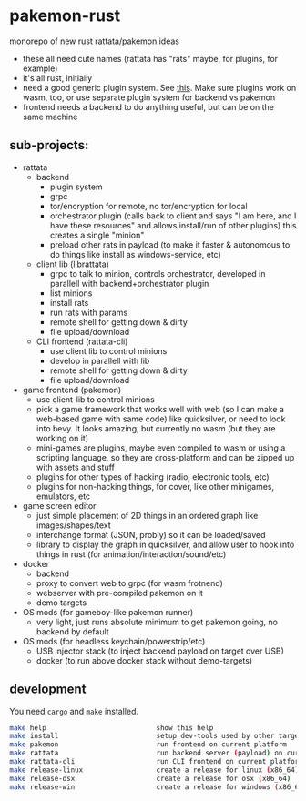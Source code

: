 # pakemon-rust

monorepo of new rust rattata/pakemon ideas

- these all need cute names (rattata has "rats" maybe, for plugins, for example)
- it's all rust, initially
- need a good generic plugin system. See [this](https://github.com/luojia65/plugin-system-example). Make sure plugins work on wasm, too, or use separate plugin system for backend vs pakemon
- frontend needs a backend to do anything useful, but can be on the same machine

## sub-projects:
  - rattata
    - backend
      - plugin system
      - grpc
      - tor/encryption for remote, no tor/encryption for local
      - orchestrator plugin (calls back to client and says "I am here, and I have these resources" and allows install/run of other plugins) this creates a single "minion"
      - preload other rats in payload (to make it faster & autonomous to do things like install as windows-service, etc)
    - client lib (librattata)
      - grpc to talk to minion, controls orchestrator, developed in parallell with backend+orchestrator plugin
      - list minions
      - install rats
      - run rats with params
      - remote shell for getting down & dirty
      - file upload/download
    - CLI frontend (rattata-cli)
      - use client lib to control minions
      - develop in parallell with lib
      - remote shell for getting down & dirty
      - file upload/download
  - game frontend (pakemon)
    - use client-lib to control minions
    - pick a game framework that works well with web (so I can make a web-based game with same code) like quicksilver, or need to look into bevy. It looks amazing, but currently no wasm (but they are working on it)
    - mini-games are plugins, maybe even compiled to wasm or using a scripting language, so they are cross-platform and can be zipped up with assets and stuff
    - plugins for other types of hacking (radio, electronic tools, etc)
    - plugins for non-hacking things, for cover, like other minigames, emulators, etc
  - game screen editor
    - just simple placement of 2D things in an ordered graph like images/shapes/text
    - interchange format (JSON, probly) so it can be loaded/saved
    - library to display the graph in quicksilver, and allow user to hook into things in rust (for animation/interaction/sound/etc)
  - docker
    - backend
    - proxy to convert web to grpc (for wasm frotnend)
    - webserver with pre-compiled pakemon on it
    - demo targets
  - OS mods (for gameboy-like pakemon runner)
    - very light, just runs absolute minimum to get pakemon going, no backend by default
  - OS mods (for headless keychain/powerstrip/etc)
    - USB injector stack (to inject backend payload on target over USB)
    - docker (to run above docker stack without demo-targets)

## development

You need `cargo` and `make` installed.

```sh
make help                           show this help
make install                        setup dev-tools used by other targets
make pakemon                        run frontend on current platform
make rattata                        run backend server (payload) on current platform
make rattata-cli                    run CLI frontend on current platform
make release-linux                  create a release for linux (x86_64)
make release-osx                    create a release for osx (x86_64)
make release-win                    create a release for windows (x86_64)
```